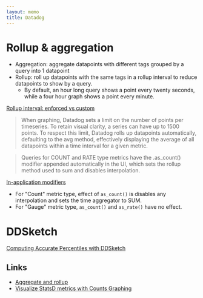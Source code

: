 ```yaml
---
layout: memo
title: Datadog
---
```


# Rollup & aggregation
- Aggregation: aggregate datapoints with different tags grouped by a query into 1 datapoint
- Rollup: roll up datapoints with the same tags in a rollup interval to reduce datapoints to show by a query.
  - By default, an hour long query shows a point every twenty seconds, while a four hour graph shows a point every minute.

[Rollup interval: enforced vs custom](https://docs.datadoghq.com/dashboards/functions/rollup/#rollup-interval-enforced-vs-custom)

> When graphing, Datadog sets a limit on the number of points per timeseries. To retain visual clarity, a series can have up to 1500 points. To respect this limit, Datadog rolls up datapoints automatically, defaulting to the avg method, effectively displaying the average of all datapoints within a time interval for a given metric.

> Queries for COUNT and RATE type metrics have the .as_count() modifier appended automatically in the UI, which sets the rollup method used to sum and disables interpolation.

[In-application modifiers](https://docs.datadoghq.com/metrics/custom_metrics/type_modifiers/?tab=count#in-application-modifiers)

- For "Count" metric type, effect of `as_count()` is disables any interpolation and sets the time aggregator to SUM.
- For "Gauge" metric type, `as_count()` and `as_rate()` have no effect.

# DDSketch
[Computing Accurate Percentiles with DDSketch](https://www.datadoghq.com/blog/engineering/computing-accurate-percentiles-with-ddsketch/)

## Links
- [Aggregate and rollup](https://docs.datadoghq.com/dashboards/querying/#aggregate-and-rollup)
- [Visualize StatsD metrics with Counts Graphing](https://www.datadoghq.com/blog/visualize-statsd-metrics-counts-graphing/)
